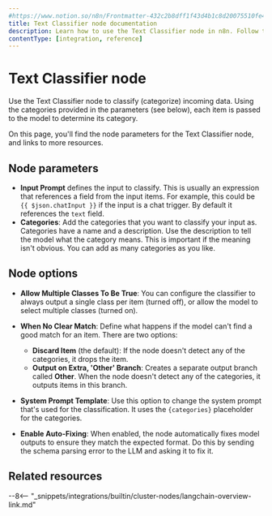 ```yaml
---
#https://www.notion.so/n8n/Frontmatter-432c2b8dff1f43d4b1c8d20075510fe4
title: Text Classifier node documentation
description: Learn how to use the Text Classifier node in n8n. Follow technical documentation to integrate Text Classifier node into your workflows.
contentType: [integration, reference]
---
```


# Text Classifier node

Use the Text Classifier node to classify (categorize) incoming data. Using the categories provided in the parameters (see below), each item is passed to the model to determine its category.

On this page, you'll find the node parameters for the Text Classifier node, and links to more resources.

## Node parameters

* **Input Prompt** defines the input to classify. This is usually an expression that references a field from the input items. For example, this could be `{{ $json.chatInput }}` if the input is a chat trigger. By default it references the `text` field.
* **Categories**: Add the categories that you want to classify your input as. Categories have a name and a description. Use the description to tell the model what the category means. This is important if the meaning isn't obvious. You can add as many categories as you like.

## Node options

* **Allow Multiple Classes To Be True**: You can configure the classifier to always output a single class per item (turned off), or allow the model to select multiple classes (turned on).
* **When No Clear Match**: Define what happens if the model can't find a good match for an item. There are two options:
	- **Discard Item** (the default): If the node doesn't detect any of the categories, it drops the item.
	- **Output on Extra, 'Other' Branch**: Creates a separate output branch called **Other**. When the node doesn't detect any of the categories, it outputs items in this branch.
* **System Prompt Template**: Use this option to change the system prompt that's used for the classification. It uses the `{categories}` placeholder for the categories.

* **Enable Auto-Fixing**: When enabled, the node automatically fixes model outputs to ensure they match the expected format. Do this by sending the schema parsing error to the LLM and asking it to fix it.


## Related resources

--8<-- "_snippets/integrations/builtin/cluster-nodes/langchain-overview-link.md"

